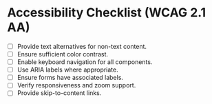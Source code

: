 # Accessibility Checklist (WCAG 2.1 AA)

- [ ] Provide text alternatives for non-text content.
- [ ] Ensure sufficient color contrast.
- [ ] Enable keyboard navigation for all components.
- [ ] Use ARIA labels where appropriate.
- [ ] Ensure forms have associated labels.
- [ ] Verify responsiveness and zoom support.
- [ ] Provide skip-to-content links.
